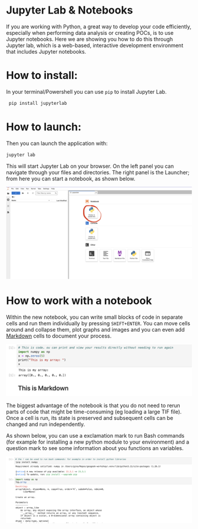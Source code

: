 
# Jupyter Lab & Notebooks

If you are working with Python, a great way to develop your code efficiently, especially when performing data analysis or creating POCs, is to use Jupyter notebooks. Here we are showing you how to do this through Jupyter lab, which is a web-based, interactive development environment that includes Jupyter notebooks. 


# How to install:

In your terminal/Powershell you can use `pip` to install Jupyter Lab.

```bash
 pip install jupyterlab
```

# How to launch:

Then you can launch the application with:

```bash
jupyter lab
```

This will start Jupyter Lab on your browser. On the left panel you can navigate through your files and directories. The right panel is the Launcher; from here you can start a notebook, as shown below. 

![Interface](img/jupyter-1.png)

# How to work with a notebook

Within the new notebook, you can write small blocks of code in separate cells and run them individually by pressing `SHIFT+ENTER`. You can move cells around and collapse them, plot graphs and images and you can even add [Markdown](../../docs/writing/markdown.md) cells to document your process. 

![Interface](img/jupyter-2.png)

The biggest advantage of the notebook is that you do not need to rerun parts of code that might be time-consuming (eg loading a large TIF file). Once a cell is run, its state is preserved and subsequent cells can be changed and run independently. 

As shown below, you can use a exclamation mark to run Bash commands (for example for installing a new python module to your environment) and a question mark to see some information about you functions an variables. 

![Tips](img/jupyter-3.png)
